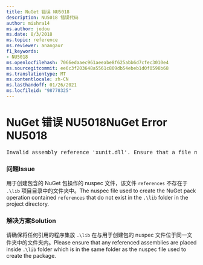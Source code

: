 ```yaml
---
title: NuGet 错误 NU5018
description: NU5018 错误代码
author: mishra14
ms.author: jodou
ms.date: 8/3/2018
ms.topic: reference
ms.reviewer: anangaur
f1_keywords:
- NU5018
ms.openlocfilehash: 7066edaaec961aeeabe8f625abb6d7cfec3010e4
ms.sourcegitcommit: ee6c3f203648a5561c809db54ebeb1d0f0598b68
ms.translationtype: MT
ms.contentlocale: zh-CN
ms.lasthandoff: 01/26/2021
ms.locfileid: "98778325"
---
```

# <a name="nuget-error-nu5018"></a><span data-ttu-id="ad93f-103">NuGet 错误 NU5018</span><span class="sxs-lookup"><span data-stu-id="ad93f-103">NuGet Error NU5018</span></span>
<pre>Invalid assembly reference 'xunit.dll'. Ensure that a file named 'xunit.dll' exists in the lib directory.</pre>

### <a name="issue"></a><span data-ttu-id="ad93f-104">问题</span><span class="sxs-lookup"><span data-stu-id="ad93f-104">Issue</span></span>

<span data-ttu-id="ad93f-105">用于创建包含的 NuGet 包操作的 nuspec 文件，该文件 `references` 不存在于 `.\lib` 项目目录中的文件夹中。</span><span class="sxs-lookup"><span data-stu-id="ad93f-105">The nuspec file used to create the NuGet pack operation contained `references` that do not exist in the `.\lib` folder in the project directory.</span></span>


### <a name="solution"></a><span data-ttu-id="ad93f-106">解决方案</span><span class="sxs-lookup"><span data-stu-id="ad93f-106">Solution</span></span>

<span data-ttu-id="ad93f-107">请确保将任何引用的程序集放 `.\lib` 在与用于创建包的 nuspec 文件位于同一文件夹中的文件夹内。</span><span class="sxs-lookup"><span data-stu-id="ad93f-107">Please ensure that any referenced assemblies are placed inside `.\lib` folder which is in the same folder as the nuspec file used to create the package.</span></span>

